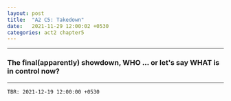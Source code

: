 ```yaml
--- 
layout: post
title:  "A2 C5: Takedown"
date:   2021-11-29 12:00:02 +0530
categories: act2 chapter5
---
```


---
### The final(apparently) showdown, WHO ... or let's say WHAT is in control now?

---
`TBR: 2021-12-19 12:00:00 +0530`



